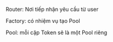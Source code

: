 Router: Nơi tiếp nhận yêu cầu từ user

Factory: có nhiệm vụ tạo Pool

Pool: mỗi cặp Token sẽ là một Pool riêng
